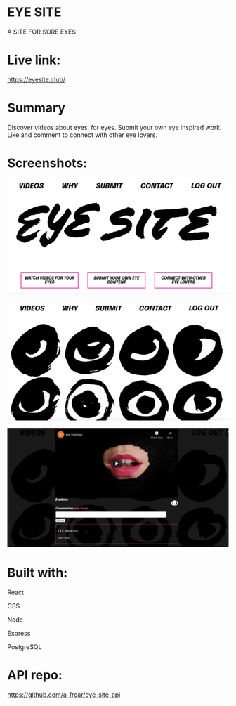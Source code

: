 # EYE SITE

A SITE FOR SORE EYES

# Live link:

https://eyesite.club/

# Summary

Discover videos about eyes, for eyes.
Submit your own eye inspired work.
Like and comment to connect with other eye lovers.

# Screenshots:

![Home](/screenshots/home.png?raw=true)

![Video List](/screenshots/video-list.png?raw=true)

![Video](/screenshots/video.png?raw=true)

# Built with:

React

CSS

Node

Express

PostgreSQL

# API repo:

https://github.com/a-frear/eye-site-api
